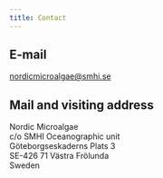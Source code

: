 ```yaml
---
title: Contact
---
```


## E-mail
[nordicmicroalgae@smhi.se](mailto:nordicmicroalgae@smhi.se)

## Mail and visiting address
Nordic Microalgae  
c/o SMHI Oceanographic unit  
Göteborgseskaderns Plats 3  
SE-426 71 Västra Frölunda  
Sweden
